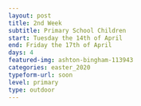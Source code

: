 ```yaml
---
layout: post
title: 2nd Week
subtitle: Primary School Children
start: Tuesday the 14th of April
end: Friday the 17th of April
days: 4
featured-img: ashton-bingham-113943
categories: easter_2020
typeform-url: soon
level: primary
type: outdoor
---
```

